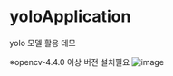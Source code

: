 # yoloApplication
yolo 모델 활용 데모

※opencv-4.4.0 이상 버전 설치필요
![image](https://user-images.githubusercontent.com/60119368/160509452-58d7a317-8419-4959-af29-bc0483eb5f14.png)

